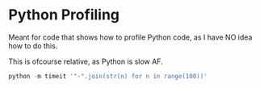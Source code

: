 # Python Profiling

Meant for code that shows how to profile Python code, as I have NO idea how to do this.

This is ofcourse relative, as Python is slow AF.

``` Python
python -m timeit '"-".join(str(n) for n in range(100))'
```